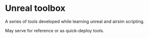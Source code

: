 # Unreal toolbox

A series of tools developed while learning unreal and airsim scripting.

May serve for reference or as quick-deploy tools.